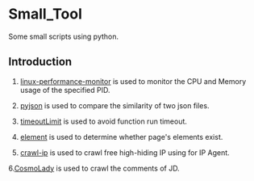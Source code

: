 # Small_Tool
Some small scripts using python.

## Introduction
1. [linux-performance-monitor](https://github.com/leeyoshinari/Small_Tool/tree/master/linux-performance-monitor) is used to monitor the CPU and Memory usage of the specified PID.

2. [pyjson](https://github.com/leeyoshinari/Small_Tool/tree/master/pyjson) is used to compare the similarity of two json files.

3. [timeoutLimit](https://github.com/leeyoshinari/Small_Tool/tree/master/timeoutLimit) is used to avoid function run timeout.

4. [element](https://github.com/leeyoshinari/Small_Tool/tree/master/element) is used to determine whether page's elements exist.

5. [crawl-ip](https://github.com/leeyoshinari/Small_Tool/tree/master/crawl-ip) is used to crawl free high-hiding IP using for IP Agent.

6.[CosmoLady](https://github.com/leeyoshinari/Small_Tool/tree/master/CosmoLady) is used to crawl the comments of JD.
